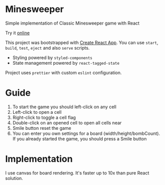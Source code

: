 # Minesweeper

Simple implementation of Classic Minesweeper game  with React

Try it [online](https://oleggrishechkin.github.io/minesweeper)

This project was bootstrapped with [Create React App](https://github.com/facebook/create-react-app). You can use `start`, `build`, `test`, `eject` and also `serve` scripts.

- Styling powered by `styled-components`
- State management powered by `react-tagged-state`

Project uses `prettier` with custom `eslint` configuration.

# Guide

1) To start the game you should left-click on any cell
2) Left-click to open a cell
3) Right-click to toggle a cell flag
4) Double-click on an opened cell to open all cells near
5) Smile button reset the game
6) You can enter you own settings for a board (width/height/bombCount). If you already started the game, you should press a Smile button

# Implementation

I use canvas for board rendering.
It's faster up to 10x than pure React solution.

